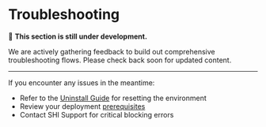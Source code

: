# Troubleshooting

🚧 **This section is still under development.**

We are actively gathering feedback to build out comprehensive troubleshooting flows. Please check back soon for updated content.

---

If you encounter any issues in the meantime:

- Refer to the [Uninstall Guide](../Reference/Uninstall.md) for resetting the environment
- Review your deployment [prerequisites](../Prerequisites/index.md)
- Contact SHI Support for critical blocking errors

